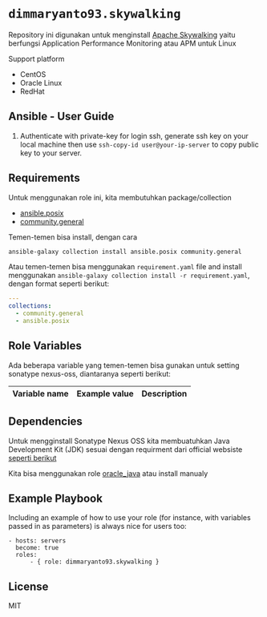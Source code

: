 `dimmaryanto93.skywalking`
=========

Repository ini digunakan untuk menginstall [Apache Skywalking]() yaitu berfungsi Application Performance Monitoring atau APM untuk Linux

Support platform

- CentOS
- Oracle Linux 
- RedHat


Ansible - User Guide
------------

1. Authenticate with private-key for login ssh, generate ssh key on your local machine then use `ssh-copy-id user@your-ip-server` to copy public key to your server.


Requirements
------------

Untuk menggunakan role ini, kita membutuhkan package/collection 

- [ansible.posix](https://github.com/ansible-collections/ansible.posix)
- [community.general](https://github.com/ansible-collections/community.general)

Temen-temen bisa install, dengan cara 

```bash
ansible-galaxy collection install ansible.posix community.general
```

Atau temen-temen bisa menggunakan `requirement.yaml` file and install menggunakan `ansible-galaxy collection install -r requirement.yaml`, dengan format seperti berikut:

```yaml
---
collections:
  - community.general
  - ansible.posix
```

Role Variables
--------------

Ada beberapa variable yang temen-temen bisa gunakan untuk setting sonatype nexus-oss, diantaranya seperti berikut:

| Variable name                 | Example value       | Description |
| :---                          | :---                | :---        |


Dependencies
------------

Untuk mengginstall Sonatype Nexus OSS kita membuatuhkan Java Development Kit (JDK) sesuai dengan requirment dari official websiste [seperti berikut](https://help.sonatype.com/repomanager3/installation/system-requirements#SystemRequirements-Linux)

Kita bisa menggunakan role [oracle_java](https://galaxy.ansible.com/dimmaryanto93/oracle_java) atau install manualy


Example Playbook
----------------

Including an example of how to use your role (for instance, with variables passed in as parameters) is always nice for users too:

```ansible
- hosts: servers
  become: true
  roles:
      - { role: dimmaryanto93.skywalking }
```

License
-------

MIT
